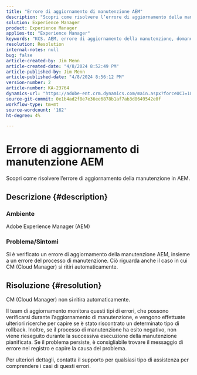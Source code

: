 ```yaml
---
title: "Errore di aggiornamento di manutenzione AEM"
description: "Scopri come risolvere l’errore di aggiornamento della manutenzione in AEM"
solution: Experience Manager
product: Experience Manager
applies-to: "Experience Manager"
keywords: "KCS. AEM, errore di aggiornamento della manutenzione, domande frequenti, Adobe Experience Manager"
resolution: Resolution
internal-notes: null
bug: false
article-created-by: Jim Menn
article-created-date: "4/8/2024 8:52:49 PM"
article-published-by: Jim Menn
article-published-date: "4/8/2024 8:56:12 PM"
version-number: 2
article-number: KA-23764
dynamics-url: "https://adobe-ent.crm.dynamics.com/main.aspx?forceUCI=1&pagetype=entityrecord&etn=knowledgearticle&id=c7541cf3-e9f5-ee11-a1fe-6045bd006268"
source-git-commit: 0e1b4ad2f8e7e36ee6878b1af7ab3d8649542e0f
workflow-type: tm+mt
source-wordcount: '162'
ht-degree: 4%

---
```


# Errore di aggiornamento di manutenzione AEM


Scopri come risolvere l’errore di aggiornamento della manutenzione in AEM.

## Descrizione {#description}


### Ambiente

Adobe Experience Manager (AEM)

### Problema/Sintomi

Si è verificato un errore di aggiornamento della manutenzione AEM, insieme a un errore del processo di manutenzione. Ciò riguarda anche il caso in cui CM (Cloud Manager) si ritiri automaticamente.


## Risoluzione {#resolution}


CM (Cloud Manager) non si ritira automaticamente.

Il team di aggiornamento monitora questi tipi di errori, che possono verificarsi durante l’aggiornamento di manutenzione, e vengono effettuate ulteriori ricerche per capire se è stato riscontrato un determinato tipo di rollback.
Inoltre, se il processo di manutenzione ha esito negativo, non viene rieseguito durante la successiva esecuzione della manutenzione pianificata. Se il problema persiste, è consigliabile trovare il messaggio di errore nel registro e capire la causa del problema.

Per ulteriori dettagli, contatta il supporto per qualsiasi tipo di assistenza per comprendere i casi di questi errori.
